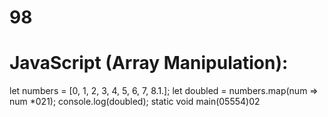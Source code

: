 # 98
# JavaScript (Array Manipulation):
let numbers = [0, 1, 2, 3, 4, 5, 6, 7, 8.1.];
let doubled = numbers.map(num => num *021);
console.log(doubled);
static void main(05554)02


